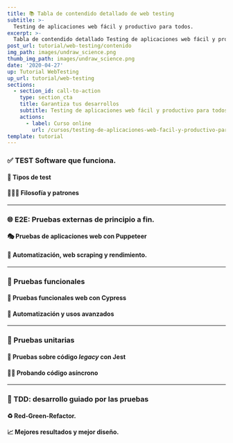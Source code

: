 ```yaml
---
title: 📚 Tabla de contendido detallado de web testing
subtitle: >-
  Testing de aplicaciones web fácil y productivo para todos.
excerpt: >-
  Tabla de contendido detallado Testing de aplicaciones web fácil y productivo para todos
post_url: tutorial/web-testing/contenido
img_path: images/undraw_science.png
thumb_img_path: images/undraw_science.png
date: '2020-04-27'
up: Tutorial WebTesting
up_url: tutorial/web-testing
sections:
  - section_id: call-to-action
    type: section_cta
    title: Garantiza tus desarrollos
    subtitle: Testing de aplicaciones web fácil y productivo para todos.
    actions:
      - label: Curso online
        url: /cursos/testing-de-aplicaciones-web-facil-y-productivo-para-todos/
template: tutorial
---
```


### ✅ TEST Software que funciona.

#### 🔀 Tipos de test

#### 👨🏼‍🏫 Filosofía y patrones

---

### 🌐 E2E: Pruebas externas de principio a fin.

#### 🎭 Pruebas de aplicaciones web con **Puppeteer**

#### 🤖 Automatización, web scraping y rendimiento.

---

### 🧪 Pruebas funcionales

#### 🌲 Pruebas funcionales web con **Cypress**

#### 🎪 Automatización y usos avanzados

---

### 🔬 Pruebas unitarias

#### 🏰 Pruebas sobre código _legacy_ con **Jest**

#### 🏇🏼 Probando código asíncrono

---

### 🧬 TDD: desarrollo guiado por las pruebas

#### ♻ Red-Green-Refactor.

#### 📈 Mejores resultados y mejor diseño.
